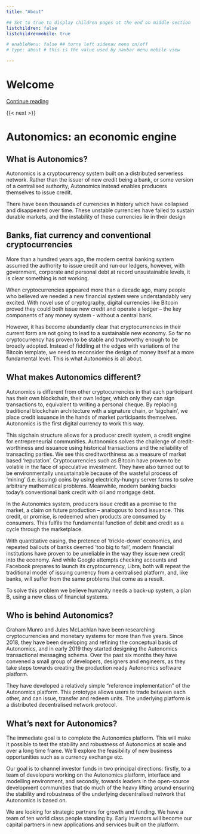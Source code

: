 ```yaml
---
title: "About"

## Set to true to display children pages at the end on middle section
listchildren: false
listchildrenmobile: true

# enableMenu: false ## turns left sidenav menu on/off
# type: about # this is the value used by navbar menu mobile view

---
```


# Welcome

[Continue reading](/main/partners)

{{< next >}}

# Autonomics: an economic engine

## What is Autonomics?

Autonomics is a cryptocurrency system built on a distributed serverless network. Rather than the issuer of new credit being a bank, or some version of a centralised authority, Autonomics instead enables producers themselves to issue credit.

There have been thousands of currencies in history which have collapsed and disappeared over time. These unstable currencies have failed to sustain durable markets, and the instability of these currencies lie in their design

## Banks, fiat currency and conventional cryptocurrencies

More than a hundred years ago, the modern central banking system assumed the authority to issue credit and run our ledgers, however, with government, corporate and personal debt at record unsustainable levels, it is clear something is not working.

When cryptocurrencies appeared more than a decade ago, many people who believed we needed a new financial system were understandably very excited. With novel use of cryptography, digital currencies like Bitcoin proved they could both issue new credit and operate a ledger – the key components of any money system - without a central bank.

However, it has become abundantly clear that cryptocurrencies in their current form are not going to lead to a sustainable new economy. So far no cryptocurrency has proven to be stable and trustworthy enough to be broadly adopted. Instead of fiddling at the edges with variations of the Bitcoin template, we need to reconsider the design of money itself at a more fundamental level. This is what Autonomics is all about.

## What makes Autonomics different?

Autonomics is different from other cryptocurrencies in that each participant has their own blockchain, their own ledger, which only they can sign transactions to, equivalent to writing a personal cheque. By replacing traditional blockchain architecture with a signature chain, or ‘sigchain’, we place credit issuance in the hands of market participants themselves. Autonomics is the first digital currency to work this way.

This sigchain structure allows for a producer credit system, a credit engine for entrepreneurial communities. Autonomics solves the challenge of credit-worthiness and issuance using historical transactions and the reliability of transacting parties. We see this creditworthiness as a measure of market based ‘reputation’.
Cryptocurrencies such as Bitcoin have proven to be volatile in the face of speculative investment. They have also turned out to be environmentally unsustainable because of the wasteful process of ‘mining’ (i.e. issuing) coins by using electricity-hungry server farms to solve arbitrary mathematical problems. Meanwhile, modern banking backs today’s conventional bank credit with oil and mortgage debt.

In the Autonomics system, producers issue credit as a promise to the market, a claim on future production – analogous to bond issuance. This credit, or promise, is redeemed when products are consumed by consumers. This fulfils the fundamental function of debit and credit as a cycle through the marketplace.

With quantitative easing, the pretence of ‘trickle-down’ economics, and repeated bailouts of banks deemed ‘too big to fail’, modern financial institutions have proven to be unreliable in the way they issue new credit into the economy. And while Google attempts checking accounts and Facebook prepares to launch its cryptocurrency, Libra, both will repeat the traditional model of issuing currency from a centralised platform, and, like banks, will suffer from the same problems that come as a result.

To solve this problem we believe humanity needs a back-up system, a plan B, using a new class of financial systems.

## Who is behind Autonomics?

Graham Munro and Jules McLachlan have been researching cryptocurrencies and monetary systems for more than five years. Since 2018, they have been developing and refining the conceptual basis of Autonomics, and in early 2019 they started designing the Autonomics transactional messaging schema. Over the past six months they have convened a small group of developers, designers and engineers, as they take steps towards creating the production ready Autonomics software platform.

They have developed a relatively simple “reference implementation” of the Autonomics platform. This prototype allows users to trade between each other, and can issue, transfer and redeem units. The underlying platform is a distributed decentralised network protocol. 

## What’s next for Autonomics?

The immediate goal is to complete the Autonomics platform. This will make it possible to test the stability and robustness of Autonomics at scale and over a long time frame. We’ll explore the feasibility of new business opportunities such as a currency exchange etc.

Our goal is to channel investor funds in two principal directions: firstly, to a team of developers working on the Autonomics platform, interface and modelling environment, and secondly, towards leaders in the open-source development communities that do much of the heavy lifting around ensuring the stability and robustness of the underlying decentralised network that Autonomics is based on. 

We are looking for strategic partners for growth and funding. We have a team of ten world class people standing by. Early investors will become our capital partners in new applications and services built on the platform.
